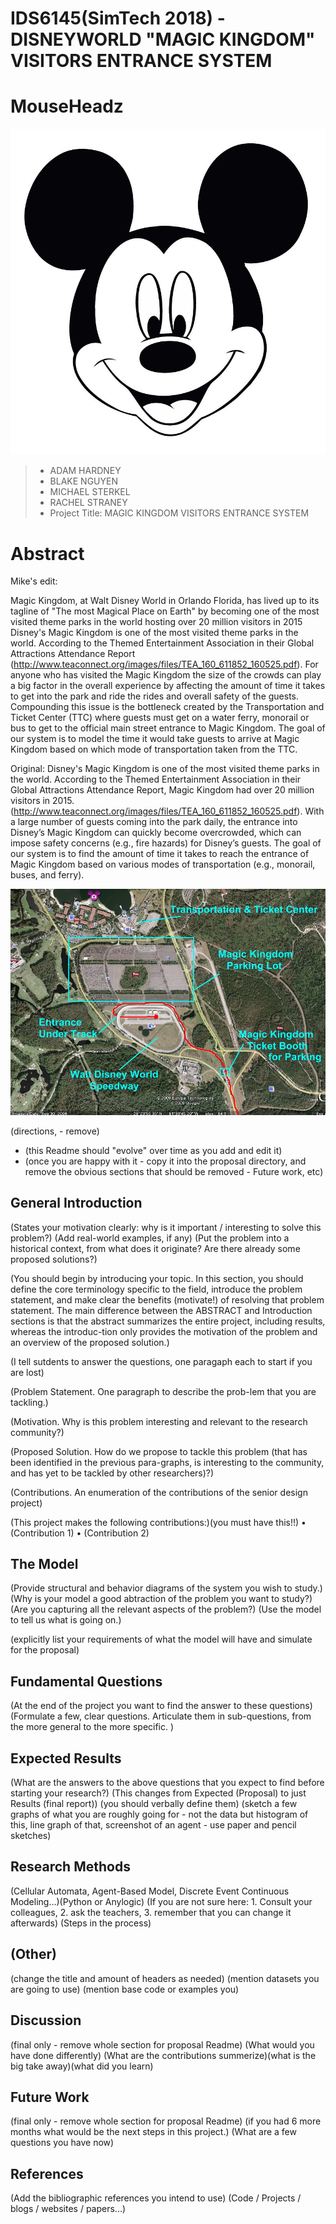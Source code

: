 # IDS6145(SimTech 2018) - DISNEYWORLD "MAGIC KINGDOM" VISITORS ENTRANCE SYSTEM 

# MouseHeadz
![**Mickey.png**](images/Mickey.png)

> * ADAM HARDNEY
> * BLAKE NGUYEN
> * MICHAEL STERKEL
> * RACHEL STRANEY
> * Project Title: MAGIC KINGDOM VISITORS ENTRANCE SYSTEM

# Abstract
Mike's edit:

Magic Kingdom, at Walt Disney World in Orlando Florida, has lived up to its tagline of "The most Magical Place on Earth" by becoming one of the most visited theme parks in the world hosting over 20 million visitors in 2015 Disney's Magic Kingdom is one of the most visited theme parks in the world. According to the Themed Entertainment Association in their Global Attractions Attendance Report (http://www.teaconnect.org/images/files/TEA_160_611852_160525.pdf).  For anyone who has visited the Magic Kingdom the size of the crowds can play a big factor in the overall experience by affecting the amount of time it takes to get into the park and ride the rides and overall safety of the guests.  Compounding this issue is the bottleneck created by the Transportation and Ticket Center (TTC) where guests must get on a water ferry, monorail or bus to get to the official main street entrance to Magic Kingdom.  The goal of our system is to model the time it would take guests to arrive at Magic Kingdom based on which mode of transportation taken from the TTC.

Original:
Disney's Magic Kingdom is one of the most visited theme parks in the world. According to the Themed Entertainment Association in their Global Attractions Attendance Report, Magic Kingdom had over 20 million visitors in 2015. (http://www.teaconnect.org/images/files/TEA_160_611852_160525.pdf). With a large number of guests coming into the park daily, the entrance into Disney’s Magic Kingdom can quickly become overcrowded, which can impose safety concerns (e.g., fire hazards) for Disney’s guests. The goal of our system is to find the amount of time it takes to reach the entrance of Magic Kingdom based on various modes of transportation (e.g., monorail, buses, and ferry).







![**MKE.png**](images/MKE.png)

(directions, - remove)
* (this Readme should "evolve" over time as you add and edit it)
* (once you are happy with it - copy it into the proposal directory, and remove the obvious sections that should be removed - Future work, etc)


## General Introduction

(States your motivation clearly: why is it important / interesting to solve this problem?)
(Add real-world examples, if any)
(Put the problem into a historical context, from what does it originate? Are there already some proposed solutions?)

(You should begin by introducing your topic. In this section, you should define the core terminology specific to the field, introduce the problem statement, and make clear the benefits (motivate!) of resolving that problem statement. The main difference between the ABSTRACT and Introduction sections is that the abstract summarizes the entire project, including results, whereas the introduc-tion only provides the motivation of the problem and an overview of the proposed solution.)

(I tell sutdents to answer the questions, one paragaph each to start if you are lost)

(Problem Statement. One paragraph to describe the prob-lem that you are tackling.)

(Motivation. Why is this problem interesting and relevant to the research community?)

(Proposed Solution. How do we propose to tackle this problem (that has been identified in the previous para-graphs, is interesting to the community, and has yet to be tackled by other researchers)?)

(Contributions. An enumeration of the contributions of the senior design project)

(This project makes the following contributions:)(you must have this!!)
•	(Contribution 1)
•	(Contribution 2)



## The Model

(Provide structural and behavior diagrams of the system you wish to study.) (Why is your model a good abtraction of the problem you want to study?) (Are you capturing all the relevant aspects of the problem?) (Use the model to tell us what is going on.)

(explicitly list your requirements of what the model will have and simulate for the proposal)

## Fundamental Questions
(At the end of the project you want to find the answer to these questions) (Formulate a few, clear questions. Articulate them in sub-questions, from the more general to the more specific. )

## Expected Results
(What are the answers to the above questions that you expect to find before starting your research?) (This changes from Expected (Proposal) to just Results (final report)) (you should verbally define them) (sketch a few graphs of what you are roughly going for - not the data but histogram of this, line graph of that, screenshot of an agent - use paper and pencil sketches)

## Research Methods
(Cellular Automata, Agent-Based Model, Discrete Event Continuous Modeling...)(Python or Anylogic) (If you are not sure here: 1. Consult your colleagues, 2. ask the teachers, 3. remember that you can change it afterwards) (Steps in the process)

## (Other)
(change the title and amount of headers as needed) (mention datasets you are going to use) (mention base code or examples you)

## Discussion
(final only - remove whole section for proposal Readme) (What would you have done differently) (What are the contributions summerize)(what is the big take away)(what did you learn)

## Future Work
(final only - remove whole section for proposal Readme) (if you had 6 more months what would be the next steps in this project.) (What are a few questions you have now)

## References
(Add the bibliographic references you intend to use)  (Code / Projects / blogs / websites / papers...)
